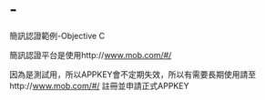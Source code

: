 # -
簡訊認證範例-Objective C

簡訊認證平台是使用http://www.mob.com/#/

因為是測試用，所以APPKEY會不定期失效，所以有需要長期使用請至http://www.mob.com/#/ 註冊並申請正式APPKEY

